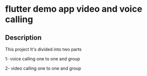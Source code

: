 # flutter demo app video and voice calling

## Description
This project It's divided into two parts

1- voice calling one to one and group

2- video calling one to one and group
